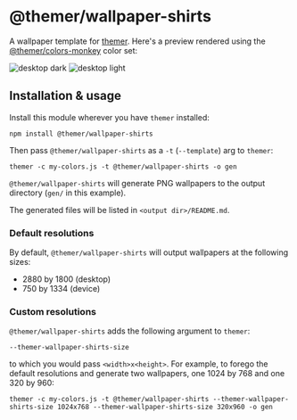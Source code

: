 # @themer/wallpaper-shirts

A wallpaper template for [themer](https://github.com/mjswensen/themer). Here's a preview rendered using the [@themer/colors-monkey](https://github.com/mjswensen/themer/tree/main/cli/packages/colors-monkey) color set:

![desktop dark](https://cdn.jsdelivr.net/gh/mjswensen/themer@48280edfda5a47233e18d754f3e5bc4ae4c40602/cli/packages/wallpaper-shirts/assets/themer-wallpaper-shirts-dark-2880-1800.png)
![desktop light](https://cdn.jsdelivr.net/gh/mjswensen/themer@48280edfda5a47233e18d754f3e5bc4ae4c40602/cli/packages/wallpaper-shirts/assets/themer-wallpaper-shirts-light-2880-1800.png)

## Installation & usage

Install this module wherever you have `themer` installed:

    npm install @themer/wallpaper-shirts

Then pass `@themer/wallpaper-shirts` as a `-t` (`--template`) arg to `themer`:

    themer -c my-colors.js -t @themer/wallpaper-shirts -o gen

`@themer/wallpaper-shirts` will generate PNG wallpapers to the output directory (`gen/` in this example).

The generated files will be listed in `<output dir>/README.md`.

### Default resolutions

By default, `@themer/wallpaper-shirts` will output wallpapers at the following sizes:

- 2880 by 1800 (desktop)
- 750 by 1334 (device)

### Custom resolutions

`@themer/wallpaper-shirts` adds the following argument to `themer`:

    --themer-wallpaper-shirts-size

to which you would pass `<width>x<height>`. For example, to forego the default resolutions and generate two wallpapers, one 1024 by 768 and one 320 by 960:

    themer -c my-colors.js -t @themer/wallpaper-shirts --themer-wallpaper-shirts-size 1024x768 --themer-wallpaper-shirts-size 320x960 -o gen
